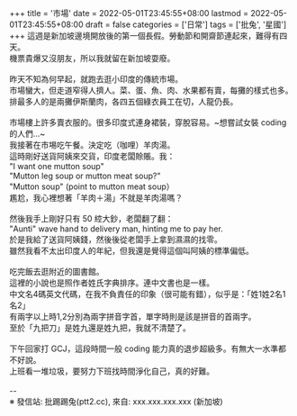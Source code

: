 +++
title = '市場'
date = 2022-05-01T23:45:55+08:00
lastmod = 2022-05-01T23:45:55+08:00
draft = false
categories = ['日常']
tags = ['批兔', '星國']
+++
這週是新加坡邊境開放後的第一個長假。勞動節和開齋節連起來，難得有四天。<br>
機票貴爆又沒朋友，所以我就留在新加坡耍廢。<br>
<br>
昨天不知為何早起，就跑去逛小印度的傳統市場。<br>
市場蠻大，但走道窄得人擠人。菜、蛋、魚、肉、水果都有賣，每攤的樣式也多。<br>
排最多人的是兩攤伊斯蘭肉，各四五個綠衣員工在切，人龍仍長。<br>
<br>
市場樓上許多賣衣服的。很多印度式連身裙裝，穿脫容易。~想嘗試女裝 coding 的人們…~<br>
我接著在市埸吃午餐。決定吃（咖哩）羊肉湯。<br>
這時剛好送貨阿姨來交貨，印度老闆賒賬。我：<br>
"I want one mutton soup"<br>
"Mutton leg soup or mutton meat soup?"<br>
"Mutton soup" (point to mutton meat soup）<br>
尷尬，我心裡想著「羊肉＋湯」不就是羊肉湯嗎？<br>
<br>
然後我手上剛好只有 50 𦁈大鈔，老闆翻了翻：<br>
"Aunti" wave hand to delivery man, hinting me to pay her.<br>
於是我給了送貨阿姨錢，然後後從老闆手上拿到濕濕的找零。<br>
雖然我看不太出印度人的年紀，但我還是覺得這個叫阿姨的標準偏低。<br>
<br>
吃完飯去逛附近的圖書館。<br>
這裡的小說也是照作者姓氏字典排序。連中文書也是一樣。<br>
中文名4碼英文代碼，在我不負責任的印象（很可能有錯），似乎是：「姓1姓2名1名2」<br>
有兩字以上時1,2分別為兩字拼音字首，單字時則是該是拼音的首兩字。<br>
至於「九把刀」是姓九還是姓九把，我就不清楚了。<br>
<br>
下午回家打 GCJ，這段時間一般 coding 能力真的退步超級多。有無大一水準都不好說。<br>
上班看一堆垃圾，要努力下班找時間淨化自己，真的好難。<br>
<br>
--<br>
※ 發信站: 批踢踢兔(ptt2.cc), 來自: xxx.xxx.xxx.xxx (新加坡)<br>
